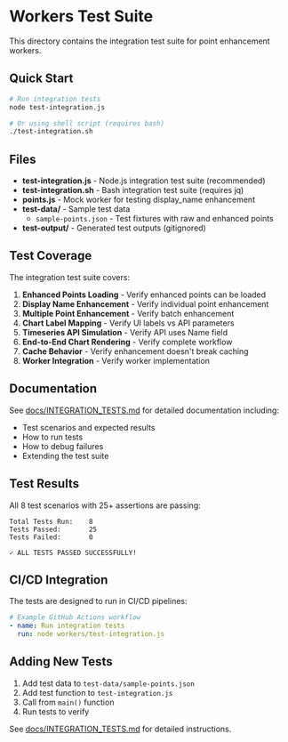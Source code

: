 # Workers Test Suite

This directory contains the integration test suite for point enhancement workers.

## Quick Start

```bash
# Run integration tests
node test-integration.js

# Or using shell script (requires bash)
./test-integration.sh
```

## Files

- **test-integration.js** - Node.js integration test suite (recommended)
- **test-integration.sh** - Bash integration test suite (requires jq)
- **points.js** - Mock worker for testing display_name enhancement
- **test-data/** - Sample test data
  - `sample-points.json` - Test fixtures with raw and enhanced points
- **test-output/** - Generated test outputs (gitignored)

## Test Coverage

The integration test suite covers:

1. **Enhanced Points Loading** - Verify enhanced points can be loaded
2. **Display Name Enhancement** - Verify individual point enhancement
3. **Multiple Point Enhancement** - Verify batch enhancement
4. **Chart Label Mapping** - Verify UI labels vs API parameters
5. **Timeseries API Simulation** - Verify API uses Name field
6. **End-to-End Chart Rendering** - Verify complete workflow
7. **Cache Behavior** - Verify enhancement doesn't break caching
8. **Worker Integration** - Verify worker implementation

## Documentation

See [docs/INTEGRATION_TESTS.md](../docs/INTEGRATION_TESTS.md) for detailed documentation including:
- Test scenarios and expected results
- How to run tests
- How to debug failures
- Extending the test suite

## Test Results

All 8 test scenarios with 25+ assertions are passing:

```
Total Tests Run:    8
Tests Passed:       25
Tests Failed:       0

✓ ALL TESTS PASSED SUCCESSFULLY!
```

## CI/CD Integration

The tests are designed to run in CI/CD pipelines:

```yaml
# Example GitHub Actions workflow
- name: Run integration tests
  run: node workers/test-integration.js
```

## Adding New Tests

1. Add test data to `test-data/sample-points.json`
2. Add test function to `test-integration.js`
3. Call from `main()` function
4. Run tests to verify

See [docs/INTEGRATION_TESTS.md](../docs/INTEGRATION_TESTS.md) for detailed instructions.
